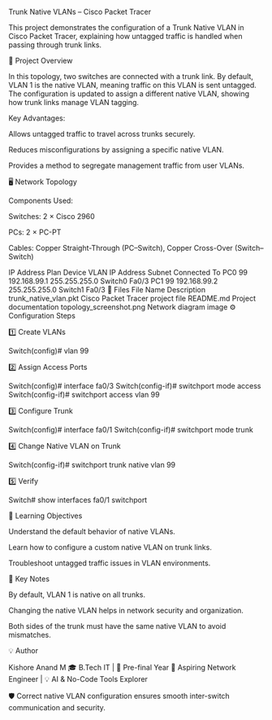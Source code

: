 Trunk Native VLANs – Cisco Packet Tracer

This project demonstrates the configuration of a Trunk Native VLAN in Cisco Packet Tracer, explaining how untagged traffic is handled when passing through trunk links.

📘 Project Overview

In this topology, two switches are connected with a trunk link. By default, VLAN 1 is the native VLAN, meaning traffic on this VLAN is sent untagged. The configuration is updated to assign a different native VLAN, showing how trunk links manage VLAN tagging.

Key Advantages:

Allows untagged traffic to travel across trunks securely.

Reduces misconfigurations by assigning a specific native VLAN.

Provides a method to segregate management traffic from user VLANs.

🖥️ Network Topology

Components Used:

Switches: 2 × Cisco 2960

PCs: 2 × PC-PT

Cables: Copper Straight-Through (PC–Switch), Copper Cross-Over (Switch–Switch)

IP Address Plan
Device	VLAN	IP Address	Subnet	Connected To
PC0	99	192.168.99.1	255.255.255.0	Switch0 Fa0/3
PC1	99	192.168.99.2	255.255.255.0	Switch1 Fa0/3
📂 Files
File Name	Description
trunk_native_vlan.pkt	Cisco Packet Tracer project file
README.md	Project documentation
topology_screenshot.png	Network diagram image
⚙️ Configuration Steps

1️⃣ Create VLANs

Switch(config)# vlan 99


2️⃣ Assign Access Ports

Switch(config)# interface fa0/3
Switch(config-if)# switchport mode access
Switch(config-if)# switchport access vlan 99


3️⃣ Configure Trunk

Switch(config)# interface fa0/1
Switch(config-if)# switchport mode trunk


4️⃣ Change Native VLAN on Trunk

Switch(config-if)# switchport trunk native vlan 99


5️⃣ Verify

Switch# show interfaces fa0/1 switchport

🎯 Learning Objectives

Understand the default behavior of native VLANs.

Learn how to configure a custom native VLAN on trunk links.

Troubleshoot untagged traffic issues in VLAN environments.

🧠 Key Notes

By default, VLAN 1 is native on all trunks.

Changing the native VLAN helps in network security and organization.

Both sides of the trunk must have the same native VLAN to avoid mismatches.

💡 Author

Kishore Anand M
🎓 B.Tech IT | 🧠 Pre-final Year
🔧 Aspiring Network Engineer | 💡 AI & No-Code Tools Explorer

🛡️ Correct native VLAN configuration ensures smooth inter-switch communication and security.
